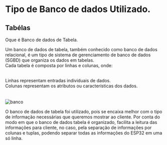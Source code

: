 # Tipo de Banco de dados Utilizado.
## Tabélas
<p> Oque é Banco de dados de Tabela.</p>
Um banco de dados de tabela, também conhecido como banco de dados relacional, é um tipo de sistema de gerenciamento de banco de dados (SGBD) que organiza os dados em tabelas. 
<br>Cada tabela é composta por linhas e colunas, onde:<br>

<br>Linhas representam entradas individuais de dados.<br>
Colunas representam os atributos ou características dos dados.<br>
<br><br>
![banco](https://github.com/user-attachments/assets/9c266ef8-3a72-46fb-802f-b38e1b57f8ca)

O banco de dados de tabela foi utilizado, pois se encaixa melhor com o tipo de informação necessárias que queremos mostrar ao cliente.
Por conta do modo em que o banco de dados tabela é organizado, facilita a leitura das informações para cliente, no caso, pela separação de informações por colunas e tuplas, podendo separar todas as informações do ESP32 em uma só linha.
